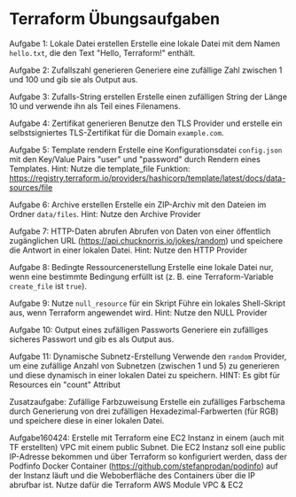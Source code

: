 # Terraform Übungsaufgaben

Aufgabe 1: Lokale Datei erstellen
Erstelle eine lokale Datei mit dem Namen `hello.txt`, die den Text "Hello, Terraform!" enthält.

Aufgabe 2: Zufallszahl generieren
Generiere eine zufällige Zahl zwischen 1 und 100 und gib sie als Output aus.

Aufgabe 3: Zufalls-String erstellen
Erstelle einen zufälligen String der Länge 10 und verwende ihn als Teil eines Filenamens.

Aufgabe 4: Zertifikat generieren
Benutze den TLS Provider und erstelle ein selbstsigniertes TLS-Zertifikat für die Domain `example.com`.

Aufgabe 5: Template rendern
Erstelle eine Konfigurationsdatei `config.json` mit den Key/Value Pairs "user" und "password" durch Rendern eines Templates.
Hint: Nutze die template_file Funktion: 
https://registry.terraform.io/providers/hashicorp/template/latest/docs/data-sources/file

Aufgabe 6: Archive erstellen
Erstelle ein ZIP-Archiv mit den Dateien im Ordner `data/files`.
Hint: Nutze den Archive Provider

Aufgabe 7: HTTP-Daten abrufen
Abrufen von Daten von einer öffentlich zugänglichen URL (https://api.chucknorris.io/jokes/random) und speichere die Antwort in einer lokalen Datei.
Hint: Nutze den HTTP Provider

Aufgabe 8: Bedingte Ressourcenerstellung
Erstelle eine lokale Datei nur, wenn eine bestimmte Bedingung erfüllt ist (z. B. eine Terraform-Variable `create_file` ist `true`).

Aufgabe 9: Nutze `null_resource` für ein Skript
Führe ein lokales Shell-Skript aus, wenn Terraform angewendet wird.
Hint: Nutze den NULL Provider

Aufgabe 10: Output eines zufälligen Passworts
Generiere ein zufälliges sicheres Passwort und gib es als Output aus.

Aufgabe 11: Dynamische Subnetz-Erstellung
Verwende den `random` Provider, um eine zufällige Anzahl von Subnetzen (zwischen 1 und 5) zu generieren und diese dynamisch in einer lokalen Datei zu speichern.
HINT: Es gibt für Resources ein "count" Attribut

Zusatzaufgabe: Zufällige Farbzuweisung
Erstelle ein zufälliges Farbschema durch Generierung von drei zufälligen Hexadezimal-Farbwerten (für RGB) und speichere diese in einer lokalen Datei.

Aufgabe160424: Erstelle mit Terraform eine EC2 Instanz in einem (auch mit TF erstellten) VPC mit einem public Subnet. Die EC2 Instanz soll eine public IP-Adresse bekommen und über Terraform so konfiguriert werden, dass der Podfinfo Docker Container (https://github.com/stefanprodan/podinfo) auf der Instanz läuft und die Weboberfläche des Containers über die IP abrufbar ist.
Nutze dafür die Terraform AWS Module VPC & EC2